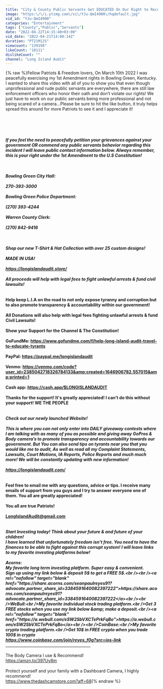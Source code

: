 ```yaml
---
title: "City & County Public Servants Get EDUCATED On Our Right to Record In Public! 1st Amendment Audit"
image: "https:\/\/i.ytimg.com\/vi\/YJu-QmI4900\/hqdefault.jpg"
vid_id: "YJu-QmI4900"
categories: "Entertainment"
tags: ["County","Public","Servants"]
date: "2022-04-22T14:15:40+03:00"
vid_date: "2022-04-21T14:00:14Z"
duration: "PT21M12S"
viewcount: "139198"
likeCount: "10111"
dislikeCount: ""
channel: "Long Island Audit"
---
```

{% raw %}Fellow Patriots &amp; Freedom lovers, On March 10th 2022 I was peacefully exercising my 1st Amendment rights in Bowling Green, Kentucky. I wanted to share this video with all of you to show you that even though unprofessional and rude public servants are everywhere, there are still law enforcement officers who honor their oath and don’t violate our rights! We just have to work on our public servants being more professional and not being scared of a camera…Please be sure to hit the like button, it truly helps spread this around for more Patriots to see it and I appreciate it! <br /><br />__________________________________________________________________<br /><br /><br /><br />If you feel the need to peacefully petition your grievances against your government OR commend any public servants behavior regarding this incident I will leave public contact information below. Always remember, this is your right under the 1st Amendment to the U.S Constitution!<br /><br /><br /><br />Bowling Green City Hall:<br /><br />270-393-3000<br /><br />Bowling Green Police Department:<br /><br />(270) 393-4244<br /><br />Warren County Clerk:<br /><br />(270) 842-9416<br /><br />_______________________________________________________________<br /><br />Shop our new T-Shirt &amp; Hat Collection with over 25 custom designs!<br /><br />MADE IN USA!<br /><br /><a rel="nofollow" target="blank" href="https://longislandaudit.store/">https://longislandaudit.store/</a><br /><br />All proceeds will help with legal fees to fight unlawful arrests &amp; fund civil lawsuits!<br />_______________________________________________<br /><br />Help keep L.I.A on the road to not only expose tyranny and corruption but to also promote transparency &amp; accountability within our government!<br /><br />All Donations will also help with legal fees fighting unlawful arrests &amp; fund Civil Lawsuits! <br /><br />Show your Support for the Channel &amp; The Constitution!<br /><br />GoFundMe: <a rel="nofollow" target="blank" href="https://www.gofundme.com/f/help-long-island-audit-travel-to-educate-tyrants">https://www.gofundme.com/f/help-long-island-audit-travel-to-educate-tyrants</a><br /><br />PayPal: <a rel="nofollow" target="blank" href="https://paypal.me/longislandaudit">https://paypal.me/longislandaudit</a><br /><br />Venmo: <a rel="nofollow" target="blank" href="https://venmo.com/code?user_id=2385042718326784133&amp;created=1646906782.557015&amp;printed=1">https://venmo.com/code?user_id=2385042718326784133&amp;created=1646906782.557015&amp;printed=1</a><br /><br />Cash app: <a rel="nofollow" target="blank" href="https://cash.app/$LONGISLANDAUDIT">https://cash.app/$LONGISLANDAUDIT</a><br /><br />Thanks for the support! It's greatly appreciated! I can’t do this without your support! WE THE PEOPLE<br />_______________________________________________<br /><br />Check out our newly launched Website!<br /><br />This is where you can not only enter into DAILY giveaway contests where I am talking with as many of you as possible and giving away GoPros &amp; Body camera’s to promote transparency and accountability towards our government. But You can also send tips on tyrants near you that you would like me to audit, As well as read all my Complaint Statements, Lawsuits, Court Motions, IA Reports, Police Reports and much much more! We will be constantly updating with new information!<br /><br /><a rel="nofollow" target="blank" href="https://longislandaudit.com/">https://longislandaudit.com/</a><br />_______________________________________________<br /><br />Feel free to email me with any questions, advice or tips. I receive many emails of support from you guys and I try to answer everyone one of them. You all are greatly appreciated! <br /><br />You all are true Patriots!<br /><br />LongIslandAudit@gmail.com<br />_______________________________________________<br /><br />Start Investing today! Think about your future &amp; and future of your children!<br />I have learned that unfortunately freedom isn't free. You need to have the finances to be able to fight against this corrupt system! I will leave links to my favorite investing platforms below! <br /><br />Acorns: <br />My favorite long term investing platform. Super easy &amp; convenient.<br />Sign up using my link below &amp; deposit 5$ to get a FREE 5$.<br /><br /><a rel="nofollow" target="blank" href="https://share.acorns.com/seanpaulreyes91?advocate.partner_share_id=3384591640082397222">https://share.acorns.com/seanpaulreyes91?advocate.partner_share_id=3384591640082397222</a><br /><br />WeBull:<br />My favorite individual stock trading platform.<br />Get 3 FREE stocks when you use my link below &amp; make a deposit.<br /><a rel="nofollow" target="blank" href="https://a.webull.com/eSW2SbVXCTePrkFqBo">https://a.webull.com/eSW2SbVXCTePrkFqBo</a><br /><br />CoinBase:<br />My favorite crypto trading platform.<br />Get 10$ in FREE crypto when you trade 100$ in crypto<br /><a rel="nofollow" target="blank" href="https://www.coinbase.com/join/reyes_f0g?src=ios-link">https://www.coinbase.com/join/reyes_f0g?src=ios-link</a><br />_______________________________________________<br /><br />The Body Camera I use &amp; Recommend!<br /><a rel="nofollow" target="blank" href="https://amzn.to/397Uy8m">https://amzn.to/397Uy8m</a><br /><br />Protect yourself and your family with a Dashboard Camera, I highly recommend!<br /><a rel="nofollow" target="blank" href="https://www.thedashcamstore.com?aff=68">https://www.thedashcamstore.com?aff=68</a>{% endraw %}

